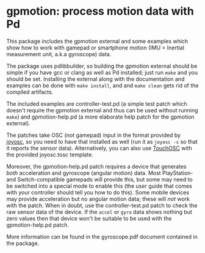 # gpmotion: process motion data with Pd

This package includes the gpmotion external and some examples which show how to work with gamepad or smartphone motion (IMU = Inertial measurement unit, a.k.a gyroscope) data.

The package uses pdlibbuilder, so building the gpmotion external should be simple if you have gcc or clang as well as Pd installed; just run `make` and you should be set. Installing the external along with the documentation and examples can be done with `make install`, and and `make clean` gets rid of the compiled artifacts.

The included examples are controller-test.pd (a simple test patch which doesn't require the gpmotion external and thus can be used without running `make`) and gpmotion-help.pd (a more elaborate help patch for the gpmotion external).

The patches take OSC (not gamepad) input in the format provided by [joyosc](https://github.com/danomatika/joyosc), so you need to have that installed as well (run it as `joyosc -s` so that it reports the sensor data). Alternatively, you can also use [TouchOSC](https://hexler.net/touchosc) with the provided joyosc.tosc template.

Moreover, the gpmotion-help.pd patch requires a device that generates *both* acceleration and gyroscope (angular motion) data. Most PlayStation- and Switch-compatible gamepads will provide this, but some may need to be switched into a special mode to enable this (the user guide that comes with your controller should tell you how to do this). Some mobile devices may provide acceleration but no angular motion data; these will *not* work with the patch. When in doubt, use the controller-test.pd patch to check the raw sensor data of the device. If the `accel` or `gyro` data shows nothing but zero values then that device won't be suitable to be used with the gpmotion-help.pd patch.

More information can be found in the gyroscope.pdf document contained in the package.